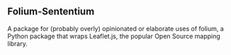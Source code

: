 
## Folium-Sententium

A package for (probably overly) opinionated or elaborate uses of folium, a Python package that wraps Leaflet.js, the popular Open Source mapping library.
